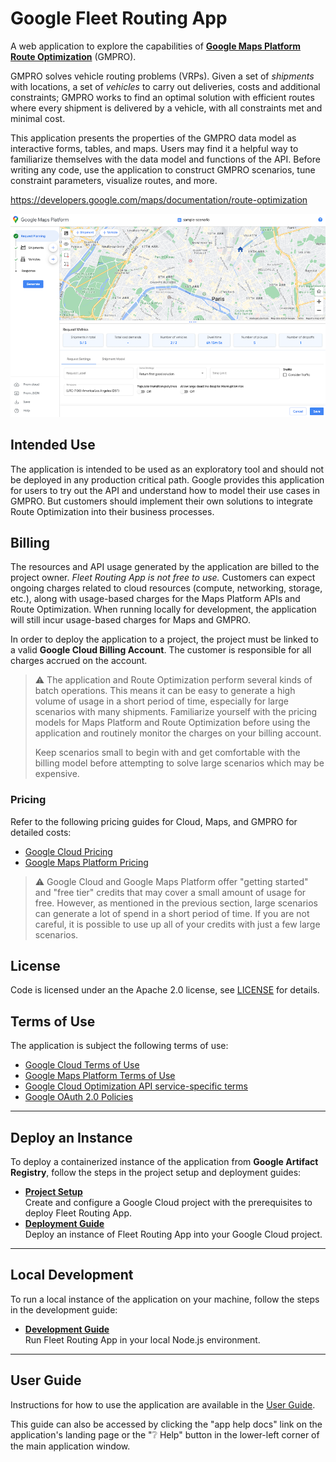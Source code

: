 # Google Fleet Routing App

A web application to explore the capabilities of [**Google Maps Platform Route Optimization**](https://developers.google.com/maps/documentation/route-optimization) (GMPRO).

GMPRO solves vehicle routing problems (VRPs).
Given a set of *shipments* with locations,
a set of *vehicles* to carry out deliveries,
costs and additional constraints;
GMPRO works to find an optimal solution with efficient routes
where every shipment is delivered by a vehicle,
with all constraints met and minimal cost.

This application presents the properties
of the GMPRO data model as interactive forms, tables, and maps.
Users may find it a helpful way to familiarize themselves
with the data model and functions of the API.
Before writing any code, use the application to construct GMPRO scenarios,
tune constraint parameters, visualize routes, and more.

<https://developers.google.com/maps/documentation/route-optimization>

![Fleet Routing App screenshot](application/frontend/src/assets/docs/app-overview.png)

## Intended Use

The application is intended to be used as an exploratory tool
and should not be deployed in any production critical path.
Google provides this application for users to try out the API and understand
how to model their use cases in GMPRO.
But customers should implement their own solutions
to integrate Route Optimization into their business processes.

## Billing
The resources and API usage generated by the application are billed to the project owner.
*Fleet Routing App is not free to use.*
Customers can expect ongoing charges related to cloud resources
(compute, networking, storage, etc.),
along with usage-based charges for the Maps Platform APIs and Route Optimization.
When running locally for development,
the application will still incur usage-based charges for Maps and GMPRO.

In order to deploy the application to a project,
the project must be linked to a valid **Google Cloud Billing Account**.
The customer is responsible for all charges accrued on the account.

> ⚠️ The application and Route Optimization perform several kinds of batch operations.
> This means it can be easy to generate a high volume of usage in a short period of time,
> especially for large scenarios with many shipments.
> Familiarize yourself with the pricing models for Maps Platform and Route Optimization
> before using the application and routinely monitor the charges on your billing account.
>
> Keep scenarios small to begin with and get comfortable with the billing model
> before attempting to solve large scenarios which may be expensive.

### Pricing
Refer to the following pricing guides for Cloud, Maps, and GMPRO for detailed costs:
- [Google Cloud Pricing](https://cloud.google.com/pricing)
- [Google Maps Platform Pricing](https://mapsplatform.google.com/pricing/)

> ⚠️ Google Cloud and Google Maps Platform offer "getting started" and "free tier" credits that may cover
> a small amount of usage for free. However, as mentioned in the previous section,
> large scenarios can generate a lot of spend in a short period of time.
> If you are not careful, it is possible to use up all of your credits
> with just a few large scenarios.

## License
Code is licensed under an the Apache 2.0 license,
see [LICENSE](LICENSE) for details.

## Terms of Use
The application is subject the following terms of use:
- [Google Cloud Terms of Use](https://cloud.google.com/terms)
- [Google Maps Platform Terms of Use](https://cloud.google.com/maps-platform/terms)
- [Google Cloud Optimization API service-specific terms](https://cloud.google.com/optimization/docs/tos/service-terms)
- [Google OAuth 2.0 Policies](https://developers.google.com/identity/protocols/oauth2/policies)


---
## Deploy an Instance

To deploy a containerized instance of the application from **Google Artifact Registry**,
follow the steps in the project setup and deployment guides:

- **[Project Setup](docs/project.md)** <br>
  Create and configure a Google Cloud project with the prerequisites to deploy Fleet Routing App.
- **[Deployment Guide](docs/deployment.md)** <br>
  Deploy an instance of Fleet Routing App into your Google Cloud project.


---
## Local Development

To run a local instance of the application on your machine,
follow the steps in the development guide:

- **[Development Guide](docs/development.md)** <br>
  Run Fleet Routing App in your local Node.js environment.


---
## User Guide
Instructions for how to use the application are available in the
[User Guide](application/frontend/src/assets/docs/documentation.md).

This guide can also be accessed by clicking the
"app help docs" link on the application's landing page
or the "❔ Help" button in the lower-left corner
of the main application window.
